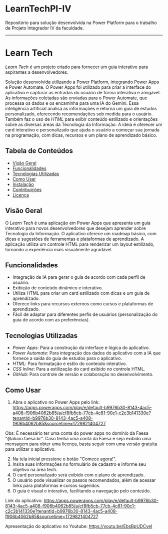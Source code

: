 # LearnTechPI-IV

Repositório para solução desenvolvida na Power Platform para o trabalho de Projeto Integrador IV da faculdade.

---

# Learn Tech

*Learn Tech* é um projeto criado para fornecer um guia interativo para aspirantes a desenvolvedores. 

Solução desenvolvida utilizando a Power Platform, integrando Power Apps e Power Automate. O Power Apps foi utilizado para criar a interface do aplicativo e capturar as entradas do usuário de forma interativa e amigável. As informações coletadas são enviadas para o Power Automate, que processa os dados e os encaminha para uma IA do Gemini. Essa inteligência artificial analisa as informações e retorna um guia de estudos personalizado, oferecendo recomendações sob medida para o usuário. Também faz o uso de *HTML* para exibir conteúdo estilizado e orientações sobre as diversas áreas da Tecnologia da Informação. A ideia é oferecer um card interativo e personalizado que ajuda o usuário a começar sua jornada na programação, com dicas, recursos e um plano de aprendizado básico.

## Tabela de Conteúdos

- [Visão Geral](#visão-geral)
- [Funcionalidades](#funcionalidades)
- [Tecnologias Utilizadas](#tecnologias-utilizadas)
- [Como Usar](#como-usar)
- [Instalação](#instalação)
- [Contribuições](#contribuições)
- [Licença](#licença)

## Visão Geral

O *Learn Tech* é uma aplicação em Power Apps que apresenta um guia interativo para novos desenvolvedores que desejam aprender sobre Tecnologia da Informação. O aplicativo oferece um roadmap básico, com dicas e sugestões de ferramentas e plataformas de aprendizado. A aplicação utiliza um controle HTML para renderizar um layout estilizado, tornando a experiência mais visualmente agradável.

## Funcionalidades

- Integração de IA para gerar o guia de acordo com cada perfil de usuário.
- Exibição de conteúdo dinâmico e interativo.
- Utiliza HTML para criar um card estilizado com dicas e um guia de aprendizado.
- Oferece links para recursos externos como cursos e plataformas de aprendizado.
- Fácil de adaptar para diferentes perfis de usuários (personalização do guia de acordo com as preferências).

## Tecnologias Utilizadas

- *Power Apps*: Para a construção da interface e lógica do aplicativo.
- *Power Automate*: Para integração dos dados do aplicativo com a IA que fornece a saída do guia de estudos para o aplicativo.
- *HTML*: Para formatação e estilo do conteúdo interativo.
- *CSS Inline*: Para a estilização do card exibido no controle HTML.
- *GitHub*: Para controle de versão e colaboração no desenvolvimento.

## Como Usar

1. Abra o aplicativo no Power Apps pelo link:
https://apps.powerapps.com/play/e/default-b9976b30-8143-4ac5-a408-f906b4062b85/a/cf8fb5cb-77cb-4c81-90c1-c2c3b141330e?tenantId=b9976b30-8143-4ac5-a408-f906b4062b85&sourcetime=1729821404727

Obs: É necessário ter uma conta do power apps no domínio da Faesa "@aluno.faesa.br". Caso tenha uma conta da Faesa e seja exibido uma mensagem para obter uma licença, basta seguir com uma versão gratuita para utilizar o aplicativo.

2. Na tela inicial pressione o botão "Comece agora!".
3. Insira suas informações no formulário de cadastro e informe seu objetivo na área tech.
4. O card personalizado será exibido com o plano de aprendizado.
5. O usuário pode visualizar os passos recomendados, além de acessar links para plataformas e cursos sugeridos.
6. O guia é visual e interativo, facilitando a navegação pelo conteúdo.

Link do aplicativo:
https://apps.powerapps.com/play/e/default-b9976b30-8143-4ac5-a408-f906b4062b85/a/cf8fb5cb-77cb-4c81-90c1-c2c3b141330e?tenantId=b9976b30-8143-4ac5-a408-f906b4062b85&sourcetime=1729821404727

Apresentação do aplicativo no Youtube:
https://youtu.be/EbsBpUDCveI
